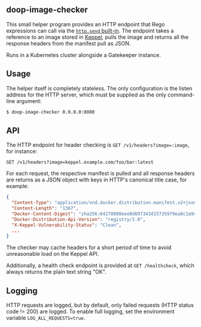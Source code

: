 ## doop-image-checker

This small helper program provides an HTTP endpoint that Rego expressions can call via the
[`http.send` built-in](https://www.openpolicyagent.org/docs/latest/policy-reference/#http).
The endpoint takes a reference to an image stored in [Keppel](https://github.com/sapcc/keppel),
pulls the image and returns all the response headers from the manifest pull as JSON.

Runs in a Kubernetes cluster alongside a Gatekeeper instance.

## Usage

The helper itself is completely stateless. The only configuration is the listen
address for the HTTP server, which must be supplied as the only command-line
argument:

```bash
$ doop-image-checker 0.0.0.0:8080
```

## API

The HTTP endpoint for header checking is `GET /v1/headers?image=:image`, for instance:

```
GET /v1/headers?image=keppel.example.com/foo/bar:latest
```

For each request, the respective manifest is pulled and all response headers are returns as a JSON object with keys in HTTP's canonical title case, for example:

```json
{
  "Content-Type": "application/vnd.docker.distribution.manifest.v2+json",
  "Content-Length": "1367",
  "Docker-Content-Digest": "sha256:64278080eee0d697343d15735979ea8c1a9c3b330a5ac5195e6e713ea2f8b9ea",
  "Docker-Distribution-Api-Version": "registry/2.0",
  "X-Keppel-Vulnerability-Status": "Clean",
  ...
}
```

The checker may cache headers for a short period of time to avoid unreasonable
load on the Keppel API.

Additionally, a health check endpoint is provided at `GET /healthcheck`, which
always returns the plain text string "OK".

## Logging

HTTP requests are logged, but by default, only failed requests (HTTP status code
!= 200) are logged. To enable full logging, set the environment variable
`LOG_ALL_REQUESTS=true`.
